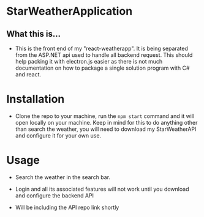 # StarWeatherApplication

## What this is...

- This is the front end of my "react-weatherapp". It is being separated from the ASP.NET api used to handle all backend request. This should help packing it with electron.js easier as there is not much documentation on how to package a single solution program with C# and react. 

# Installation

- Clone the repo to your machine, run the `npm start` command and it will open locally on your machine. Keep in mind for this to do anything other than search the weather, you will need to download my StarWeatherAPI and configure it for your own use. 

# Usage
- Search the weather in the search bar.

- Login and all its associated features will not work until you download and configure the backend API

- Will be including the API repo link shortly

